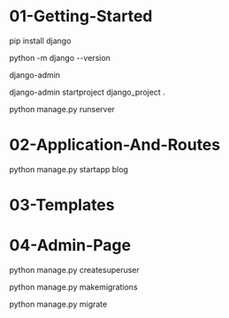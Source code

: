 # 01-Getting-Started

pip install django

python -m django --version

django-admin

django-admin startproject django_project .

python manage.py runserver


# 02-Application-And-Routes

python manage.py startapp blog


# 03-Templates

# 04-Admin-Page

python manage.py createsuperuser

python manage.py makemigrations

python manage.py migrate